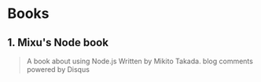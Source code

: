# Books

## 1. Mixu's Node book 

> A book about using Node.js
Written by Mikito Takada.
blog comments powered by Disqus